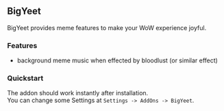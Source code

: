 ## BigYeet
BigYeet provides meme features to make your WoW experience joyful.

### Features
- background meme music when effected by bloodlust (or similar effect)

### Quickstart
The addon should work instantly after installation.  
You can change some Settings at `Settings -> AddOns -> BigYeet`.  
